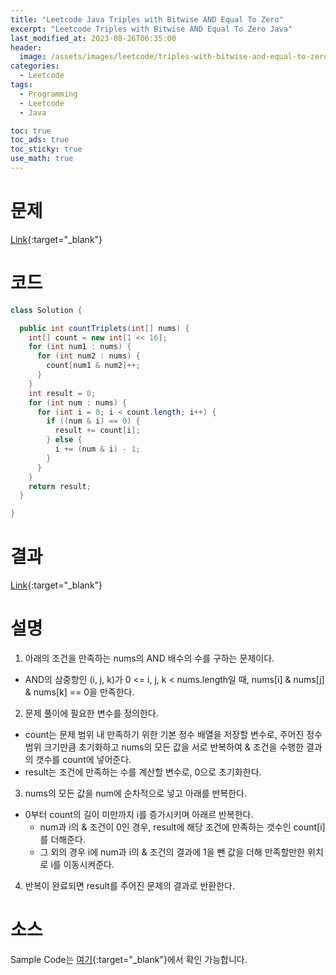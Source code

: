 ```yaml
---
title: "Leetcode Java Triples with Bitwise AND Equal To Zero"
excerpt: "Leetcode Triples with Bitwise AND Equal To Zero Java"
last_modified_at: 2023-08-26T06:35:00
header:
  image: /assets/images/leetcode/triples-with-bitwise-and-equal-to-zero.png
categories:
  - Leetcode
tags:
  - Programming
  - Leetcode
  - Java

toc: true
toc_ads: true
toc_sticky: true
use_math: true
---
```

# 문제
[Link](https://leetcode.com/problems/triples-with-bitwise-and-equal-to-zero){:target="_blank"}

# 코드
```java
class Solution {

  public int countTriplets(int[] nums) {
    int[] count = new int[1 << 16];
    for (int num1 : nums) {
      for (int num2 : nums) {
        count[num1 & num2]++;
      }
    }
    int result = 0;
    for (int num : nums) {
      for (int i = 0; i < count.length; i++) {
        if ((num & i) == 0) {
          result += count[i];
        } else {
          i += (num & i) - 1;
        }
      }
    }
    return result;
  }

}
```

# 결과
[Link](https://leetcode.com/problems/triples-with-bitwise-and-equal-to-zero/submissions/1031779378/){:target="_blank"}

# 설명
1. 아래의 조건을 만족하는 nums의 AND 배수의 수를 구하는 문제이다.
- AND의 삼중항인 (i, j, k)가 0 <= i, j, k < nums.length일 때, nums[i] & nums[j] & nums[k] == 0을 만족한다.

2. 문제 풀이에 필요한 변수를 정의한다.
- count는 문제 범위 내 만족하기 위한 기본 정수 배열을 저장할 변수로, 주어진 정수 범위 크기만큼 초기화하고 nums의 모든 값을 서로 반복하여 & 조건을 수행한 결과의 갯수를 count에 넣어준다.
- result는 조건에 만족하는 수를 계산할 변수로, 0으로 초기화한다.

3. nums의 모든 값을 num에 순차적으로 넣고 아래를 반복한다.
- 0부터 count의 길이 미만까지 i를 증가시키며 아래르 반복한다.
  - num과 i의 & 조건이 0인 경우, result에 해당 조건에 만족하는 갯수인 count[i]를 더해준다.
  - 그 외의 경우 i에 num과 i의 & 조건의 결과에 1을 뺀 값을 더해 만족할만한 위치로 i를 이동시켜준다.

4. 반복이 완료되면 result를 주어진 문제의 결과로 반환한다.

# 소스
Sample Code는 [여기](https://github.com/GracefulSoul/leetcode/blob/master/src/main/java/gracefulsoul/problems/TriplesWithBitwiseANDEqualToZero.java){:target="_blank"}에서 확인 가능합니다.